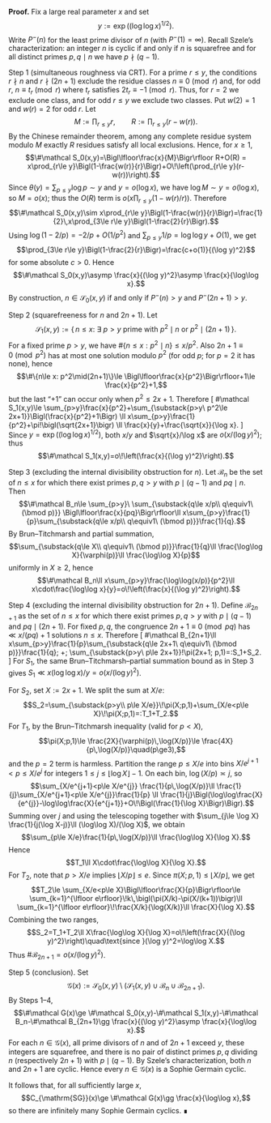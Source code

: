 **Proof.**
Fix a large real parameter $x$ and set
$$y:=\exp\bigl((\log\log x)^{1/2}\bigr).$$
Write $P^-(n)$ for the least prime divisor of $n$ (with $P^-(1)=\infty$). Recall Szele’s characterization: an integer $n$ is cyclic if and only if $n$ is squarefree and for all distinct primes $p,q\mid n$ we have $p\nmid(q-1)$.

Step 1 (simultaneous roughness via CRT). For a prime $r\le y$, the conditions $r\nmid n$ and $r\nmid(2n+1)$ exclude the residue classes $n\equiv0\pmod r$ and, for odd $r$, $n\equiv t_r\pmod r$ where $t_r$ satisfies $2t_r\equiv-1\pmod r$. Thus, for $r=2$ we exclude one class, and for odd $r\le y$ we exclude two classes. Put $w(2)=1$ and $w(r)=2$ for odd $r$. Let
$$M:=\prod_{r\le y} r,\qquad R:=\prod_{r\le y}(r-w(r)).$$
By the Chinese remainder theorem, among any complete residue system modulo $M$ exactly $R$ residues satisfy all local exclusions. Hence, for $x\ge1$,
$$\#\mathcal S_0(x,y)=\Bigl\lfloor\frac{x}{M}\Bigr\rfloor R+O(R)
= x\prod_{r\le y}\Bigl(1-\frac{w(r)}{r}\Bigr)+O\!\left(\prod_{r\le y}(r-w(r))\right).$$
Since $\theta(y)=\sum_{p\le y}\log p\sim y$ and $y=o(\log x)$, we have $\log M\sim y=o(\log x)$, so $M=o(x)$; thus the $O(R)$ term is $o\bigl(x\prod_{r\le y}(1-w(r)/r)\bigr)$. Therefore
$$\#\mathcal S_0(x,y)\sim x\prod_{r\le y}\Bigl(1-\frac{w(r)}{r}\Bigr)=\frac{1}{2}\,x\prod_{3\le r\le y}\Bigl(1-\frac{2}{r}\Bigr).$$
Using $\log(1-2/p)=-2/p+O(1/p^2)$ and $\sum_{p\le y}1/p=\log\log y+O(1)$, we get
$$\prod_{3\le r\le y}\Bigl(1-\frac{2}{r}\Bigr)=\frac{c+o(1)}{(\log y)^2}$$
for some absolute $c>0$. Hence
$$\#\mathcal S_0(x,y)\asymp \frac{x}{(\log y)^2}\asymp \frac{x}{\log\log x}.$$
By construction, $n\in\mathcal S_0(x,y)$ if and only if $P^-(n)>y$ and $P^-(2n+1)>y$.

Step 2 (squarefreeness for $n$ and $2n+1$). Let
$$\mathcal S_1(x,y):=\{\,n\le x:\ \exists\ p>y\text{ prime with }p^2\mid n\text{ or }p^2\mid(2n+1)\,\}.$$
For a fixed prime $p>y$, we have $\#\{n\le x: p^2\mid n\}\le x/p^2$. Also $2n+1\equiv0\pmod{p^2}$ has at most one solution modulo $p^2$ (for odd $p$; for $p=2$ it has none), hence
$$\#\{n\le x: p^2\mid(2n+1)\}\le \Bigl\lfloor\frac{x}{p^2}\Bigr\rfloor+1\le \frac{x}{p^2}+1,$$
but the last “$+1$” can occur only when $p^2\le 2x+1$. Therefore
\[
\#\mathcal S_1(x,y)\le \sum_{p>y}\frac{x}{p^2}+\sum_{\substack{p>y\\ p^2\le 2x+1}}\Bigl(\frac{x}{p^2}+1\Bigr)
\ll x\sum_{p>y}\frac{1}{p^2}+\pi\!\bigl(\sqrt{2x+1}\bigr)
\ll \frac{x}{y}+\frac{\sqrt{x}}{\log x}.
\]
Since $y=\exp\bigl((\log\log x)^{1/2}\bigr)$, both $x/y$ and $\sqrt{x}/\log x$ are $o\bigl(x/(\log y)^2\bigr)$; thus
$$\#\mathcal S_1(x,y)=o\!\left(\frac{x}{(\log y)^2}\right).$$

Step 3 (excluding the internal divisibility obstruction for $n$). Let $\mathcal B_n$ be the set of $n\le x$ for which there exist primes $p,q>y$ with $p\mid(q-1)$ and $pq\mid n$. Then
$$\#\mathcal B_n\le \sum_{p>y}\ \sum_{\substack{q\le x/p\\ q\equiv1\ (\bmod p)}} \Bigl\lfloor\frac{x}{pq}\Bigr\rfloor\ll x\sum_{p>y}\frac{1}{p}\sum_{\substack{q\le x/p\\ q\equiv1\ (\bmod p)}}\frac{1}{q}.$$
By Brun–Titchmarsh and partial summation,
$$\sum_{\substack{q\le X\\ q\equiv1\ (\bmod p)}}\frac{1}{q}\ll \frac{\log\log X}{\varphi(p)}\ll \frac{\log\log X}{p}$$
uniformly in $X\ge2$, hence
$$\#\mathcal B_n\ll x\sum_{p>y}\frac{\log\log(x/p)}{p^2}\ll x\cdot\frac{\log\log x}{y}=o\!\left(\frac{x}{(\log y)^2}\right).$$

Step 4 (excluding the internal divisibility obstruction for $2n+1$). Define $\mathcal B_{2n+1}$ as the set of $n\le x$ for which there exist primes $p,q>y$ with $p\mid(q-1)$ and $pq\mid(2n+1)$. For fixed $p,q$, the congruence $2n+1\equiv0\pmod{pq}$ has $\ll x/(pq)+1$ solutions $n\le x$. Therefore
\[
\#\mathcal B_{2n+1}\ll x\sum_{p>y}\frac{1}{p}\sum_{\substack{q\le 2x+1\\ q\equiv1\ (\bmod p)}}\frac{1}{q}\; +\; \sum_{\substack{p>y\\ p\le 2x+1}}\!\pi(2x+1; p,1)=:S_1+S_2.
\]
For $S_1$, the same Brun–Titchmarsh–partial summation bound as in Step 3 gives $S_1\ll x(\log\log x)/y=o\bigl(x/(\log y)^2\bigr)$.

For $S_2$, set $X:=2x+1$. We split the sum at $X/e$:
$$S_2=\sum_{\substack{p>y\\ p\le X/e}}\!\pi(X;p,1)+\sum_{X/e<p\le X}\!\pi(X;p,1)=:T_1+T_2.$$
For $T_1$, by the Brun–Titchmarsh inequality (valid for $p<X$),
$$\pi(X;p,1)\le \frac{2X}{\varphi(p)\,\log(X/p)}\le \frac{4X}{p\,\log(X/p)}\quad(p\ge3),$$
and the $p=2$ term is harmless. Partition the range $p\le X/e$ into bins $X/e^{j+1}<p\le X/e^{j}$ for integers $1\le j\le \lfloor\log X\rfloor-1$. On each bin, $\log(X/p)\asymp j$, so
$$\sum_{X/e^{j+1}<p\le X/e^{j}} \frac{1}{p\,\log(X/p)}\ll \frac{1}{j}\sum_{X/e^{j+1}<p\le X/e^{j}}\frac{1}{p}
\ll \frac{1}{j}\Bigl(\log\log\frac{X}{e^{j}}-\log\log\frac{X}{e^{j+1}}+O\!\Bigl(\frac{1}{\log X}\Bigr)\Bigr).$$
Summing over $j$ and using the telescoping together with $\sum_{j\le \log X} \frac{1}{j(\log X-j)}\ll (\log\log X)/(\log X)$, we obtain
$$\sum_{p\le X/e}\frac{1}{p\,\log(X/p)}\ll \frac{\log\log X}{\log X}.$$
Hence
$$T_1\ll X\cdot\frac{\log\log X}{\log X}.$$
For $T_2$, note that $p>X/e$ implies $\lfloor X/p\rfloor\le e$. Since $\pi(X;p,1)\le \lfloor X/p\rfloor$, we get
$$T_2\le \sum_{X/e<p\le X}\Bigl\lfloor\frac{X}{p}\Bigr\rfloor\le \sum_{k=1}^{\lfloor e\rfloor}\!k\,\bigl(\pi(X/k)-\pi(X/(k+1))\bigr)\ll \sum_{k=1}^{\lfloor e\rfloor}\!\frac{X/k}{\log(X/k)}\ll \frac{X}{\log X}.$$
Combining the two ranges,
$$S_2=T_1+T_2\ll X\frac{\log\log X}{\log X}=o\!\left(\frac{X}{(\log y)^2}\right)\quad\text{since }(\log y)^2=\log\log X.$$
Thus $\#\mathcal B_{2n+1}=o\bigl(x/(\log y)^2\bigr)$.

Step 5 (conclusion). Set
$$\mathcal G(x):=\mathcal S_0(x,y)\setminus\bigl(\mathcal S_1(x,y)\cup\mathcal B_n\cup\mathcal B_{2n+1}\bigr).$$
By Steps 1–4,
$$\#\mathcal G(x)\ge \#\mathcal S_0(x,y)-\#\mathcal S_1(x,y)-\#\mathcal B_n-\#\mathcal B_{2n+1}\gg \frac{x}{(\log y)^2}\asymp \frac{x}{\log\log x}.$$
For each $n\in\mathcal G(x)$, all prime divisors of $n$ and of $2n+1$ exceed $y$, these integers are squarefree, and there is no pair of distinct primes $p,q$ dividing $n$ (respectively $2n+1$) with $p\mid(q-1)$. By Szele’s characterization, both $n$ and $2n+1$ are cyclic. Hence every $n\in\mathcal G(x)$ is a Sophie Germain cyclic.

It follows that, for all sufficiently large $x$,
$$C_{\mathrm{SG}}(x)\ge \#\mathcal G(x)\gg \frac{x}{\log\log x},$$
so there are infinitely many Sophie Germain cyclics. ∎